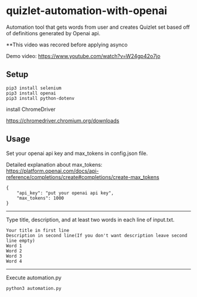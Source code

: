 # quizlet-automation-with-openai

Automation tool that gets words from user and creates Quizlet set based off of definitions generated by Openai api.

**This video was recored before applying asynco

Demo video: https://www.youtube.com/watch?v=W24gp42o7jo
## Setup

```
pip3 install selenium
pip3 install openai
pip3 install python-dotenv
```

install ChromeDriver

https://chromedriver.chromium.org/downloads

## Usage

Set your openai api key and max_tokens in config.json file.

Detailed explanation about max_tokens: https://platform.openai.com/docs/api-reference/completions/create#completions/create-max_tokens
```
{
    "api_key": "put your openai api key",
    "max_tokens": 1000
}
```
--------

Type title, description, and at least two words in each line of input.txt. 

```
Your title in first line
Description in second line(If you don't want description leave second line empty)
Word 1
Word 2
Word 3
Word 4
```
---------
Execute automation.py

```
python3 automation.py
```
